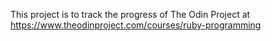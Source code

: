 This project is to track the progress of The Odin Project at https://www.theodinproject.com/courses/ruby-programming